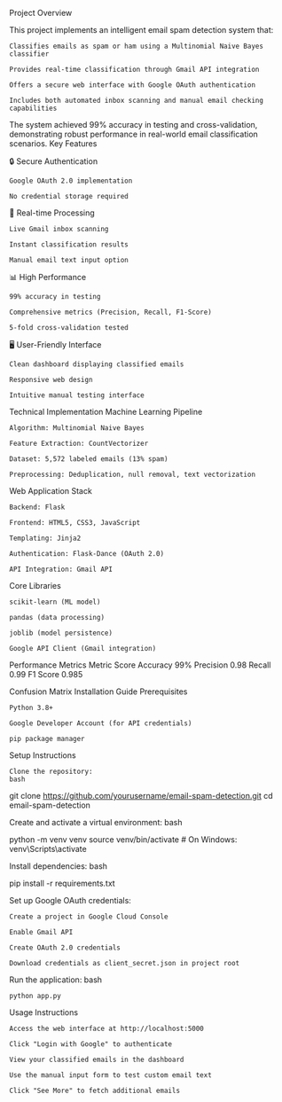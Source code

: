 Project Overview

This project implements an intelligent email spam detection system that:

    Classifies emails as spam or ham using a Multinomial Naive Bayes classifier

    Provides real-time classification through Gmail API integration

    Offers a secure web interface with Google OAuth authentication

    Includes both automated inbox scanning and manual email checking capabilities

The system achieved 99% accuracy in testing and cross-validation, demonstrating robust performance in real-world email classification scenarios.
Key Features

🔒 Secure Authentication

    Google OAuth 2.0 implementation

    No credential storage required

📧 Real-time Processing

    Live Gmail inbox scanning

    Instant classification results

    Manual email text input option

📊 High Performance

    99% accuracy in testing

    Comprehensive metrics (Precision, Recall, F1-Score)

    5-fold cross-validation tested

🖥️ User-Friendly Interface

    Clean dashboard displaying classified emails

    Responsive web design

    Intuitive manual testing interface

Technical Implementation
Machine Learning Pipeline

    Algorithm: Multinomial Naive Bayes

    Feature Extraction: CountVectorizer

    Dataset: 5,572 labeled emails (13% spam)

    Preprocessing: Deduplication, null removal, text vectorization

Web Application Stack

    Backend: Flask

    Frontend: HTML5, CSS3, JavaScript

    Templating: Jinja2

    Authentication: Flask-Dance (OAuth 2.0)

    API Integration: Gmail API

Core Libraries

    scikit-learn (ML model)

    pandas (data processing)

    joblib (model persistence)

    Google API Client (Gmail integration)

Performance Metrics
Metric	Score
Accuracy	99%
Precision	0.98
Recall	0.99
F1 Score	0.985

Confusion Matrix
Installation Guide
Prerequisites

    Python 3.8+

    Google Developer Account (for API credentials)

    pip package manager

Setup Instructions

    Clone the repository:
    bash

git clone https://github.com/yourusername/email-spam-detection.git
cd email-spam-detection

Create and activate a virtual environment:
bash

python -m venv venv
source venv/bin/activate  # On Windows: venv\Scripts\activate

Install dependencies:
bash

pip install -r requirements.txt

Set up Google OAuth credentials:

    Create a project in Google Cloud Console

    Enable Gmail API

    Create OAuth 2.0 credentials

    Download credentials as client_secret.json in project root

Run the application:
bash

    python app.py

Usage Instructions

    Access the web interface at http://localhost:5000

    Click "Login with Google" to authenticate

    View your classified emails in the dashboard

    Use the manual input form to test custom email text

    Click "See More" to fetch additional emails

